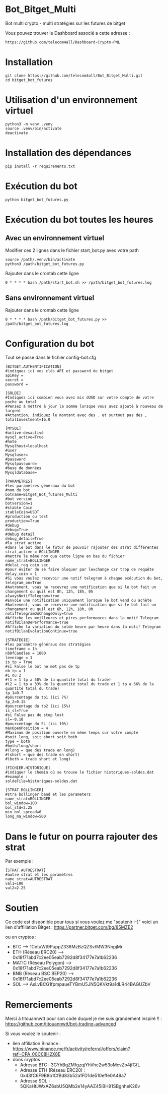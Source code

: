 # Bot_Bitget_Multi
Bot multi crypto - multi stratégies sur les futures de bitget

Vous pouvez trouver le Dashboard associé a cette adresse : 

```
https://github.com/telecom4all/Dashboard-Crypto-PNL
```

# Installation
```
git clone https://github.com/telecom4all/Bot_Bitget_Multi.git
cd bitget_bot_futures
```

# Utilisation d'un environnement virtuel
```
python3 -m venv .venv
source .venv/bin/activate
deactivate
```

# Installation des dépendances
```
pip install -r requirements.txt
```

# Exécution du bot
```
python bitget_bot_futures.py
```

# Exécution du bot toutes les heures
## Avec un environnement virtuel
Modifier ces 2 lignes dans le fichier start_bot.py avec votre path
```
source /path/.venv/bin/activate
python3 /path/bitget_bot_futures.py
```
Rajouter dans le crontab cette ligne
```
0 * * * * bash /path/start_bot.sh >> /path/bitget_bot_futures.log
```
## Sans environnement virtuel
Rajouter dans le crontab cette ligne
```
0 * * * * bash /path/bitget_bot_futures.py >> /path/bitget_bot_futures.log
```

# Configuration du bot
Tout se passe dans le fichier config-bot.cfg
```
[BITGET.AUTHENTIFICATION]
#indiquez ici vos clés API et password de bitget
apiKey =
secret =
password =

[SOLDE]
#Indiquez ici combien vous avez mis dUSD sur votre compte de votre poche au total
#Pensez à mettre à jour la somme lorsque vous avez ajouté à nouveau de largent
#Attention, indiquez le montant avec des . et surtout pas des ,
totalInvestment=16.0

[MYSQL]
#activé-desactivé
mysql_active=True
#hote
Mysqlhost=localhost
#user
Mysqluser=
#password
Mysqlpassword=
#base de données
Mysqldatabase=

[PARAMETRES]
#les paramètres généraux du bot
#nom du bot
botname=Bitget_Bot_futures_Multi
#bot version
botversion=1
#stable Coin
stableCoin=USDT
#production ou test
production=True
#debug
debug=True
#debug detail
debug_detail=True
#la strat active
#dans le but dans le futur de pouvoir rajouter des strat différentes
strat_active = BOLLINGER
#mettre le même nom qua cette ligne en bas du fichier
name_strat=BOLLINGER
#delai req coin sec
#pour éviter de se faire bloquer par lexchange car trop de requête
delay_coin = 1
#Si vous voulez recevoir une notif telegram à chaque exécution du bot,
telegram_on=True
#Autrement, vous ne recevrez une notification que si le bot fait un changement ou quil est 8h, 12h, 18h, 0h
alwaysNotifTelegram=true
#Envoie une notification uniquement lorsque le bot vend ou achète
#Autrement, vous ne recevrez une notification que si le bot fait un changement ou quil est 8h, 12h, 18h, 0h
notifTelegramOnChangeOnly=true
#Affiche les meilleures et pires performances dans la notif Telegram
notifBilanDePerformance=true
#Affiche la variation du solde heure par heure dans la notif Telegram
notifBilanEvolutionContinue=true

[STRATEGIE]
#les paramètre généraux des stratégies
timeframe = 1h
nbOfCandles = 1000
leverage = 1
is_tp = True
#si False le bot ne met pas de tp
nb_tp = 1
#1 ou 2
#(1 = 1 tp a 50% de la quantité total du trade)
#(2 = 1 tp a 33% de la quantité total du trade et 1 tp a 66% de la quantité total du trade)
tp_1=0.7
#pourcentage du tp1 (ici 7%)
tp_2=0.15
#pourcentage du tp2 (ici 15%)
is_sl=True
#si False pas de stop lost
sl=-0.10
#pourcentage du SL (ici 10%)
maxOpenPosition = 4
#Maximum de position ouverte en même temps sur votre compte
#soit long, soit short soit both
type = both
#both/long/short
#(long = que des trade en long)
#(short = que des trade en short)
#(both = trade short et long)

[FICHIER.HISTORIQUE]
#indiquer le chemin où se trouve le fichier historiques-soldes.dat
#example :
soldeFile=historiques-soldes.dat

[STRAT.BOLLINGER]
#stra bollinger band et les parameters
name_strat=BOLLINGER
bol_window=100
bol_std=2.25
min_bol_spread=0
long_ma_window=500
```

# Dans le futur on pourra rajouter des strat
Par exemple :
```
[STRAT.AUTRESTRAT]
#autre strat et les paramètres
name_strat=AUTRESTRAT
val1=100
val2=2.25
```

# Soutien
Ce code est disponible pour tous si vous voulez me "soutenir :-)" voici un lien d'affiliation Bitget : https://partner.bitget.com/bg/85MZE2

ou en cryptos :
- BTC --> 1CetuWt9PuppZ338MzBzQZSvtMW3NnpjMr
- ETH (Réseau ERC20) --> 0x18f71abd7c2ee05eab7292d8f34177e7a1b62236
- MATIC (Réseau Polygon) --> 0x18f71abd7c2ee05eab7292d8f34177e7a1b62236
- BNB (Réseau BSC BEP20) --> 0x18f71abd7c2ee05eab7292d8f34177e7a1b62236
- SOL --> AsLvBCG1fpmpaueTYBmU5JN5QKVkt9a1dLR44BAGUZbV

# Remerciements
Merci à titouannwtt pour son code duquel je me suis grandement inspiré !! : https://github.com/titouannwtt/bot-trading-advanced

Si vous voulez le soutenir :
- lien affiliation Binance : https://www.binance.me/fr/activity/referral/offers/claim?ref=CPA_00C08H2X8E
- dons cryptos :
  - Adresse BTC : 3GYhBgZMfgzqjYhVhc2w53oMcvZb4jfGfL
  - Adresse ETH (Réseau ERC20) : 0x43fC6F9B8b1CfBd83b52a1FD1de510effe0A49a7
  - Adresse SOL : 5QKaHfJWxAZ6sbU5QMb2e14yAAZ45iBH91SBgnheK26v